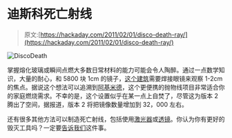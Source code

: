 # 迪斯科死亡射线

> 原文:[https://hackaday.com/2011/02/01/disco-death-ray/](https://hackaday.com/2011/02/01/disco-death-ray/)

![](../Images/a06aab4ab71160d1072d99e372d7a407.png "DiscoDeath")

掌握熔化玻璃或瞬间点燃大多数日常材料的能力可能会令人陶醉。通过一点数学知识，大量的耐心，和 5800 块 1cm 的镜子，[这个建筑](http://gizmodo.com/5747513/teen-glued-5800-mirrors-onto-satellite-dish-for-solar-death+ray)需要焊接眼镜来观察 1-2cm 的焦点。据说这个想法可以追溯到[阿基米德](http://web.mit.edu/2.009/www/experiments/deathray/10_ArchimedesResult.html)，这个更便携的抛物线项目非常适合你的家庭燃烧需求。不幸的是，这个设置似乎在某一点上自焚了，尽管这为版本 2 腾出了空间，据报道，版本 2 将把镜像数量增加到 32，000 左右。

还有很多其他方法可以制造死亡射线，包括使用[激光器](http://hackaday.com/2010/01/15/phaser-to-laser-mod-puts-out-465mw/)或[透镜](http://www.instructables.com/id/Giant-Fresnel-Lens-Deathray-An-Experiment-in-Opti/)。你认为你有更好的毁灭工具吗？一定要[告诉我们](http://hackaday.com/contact-hack-a-day/)这件事。